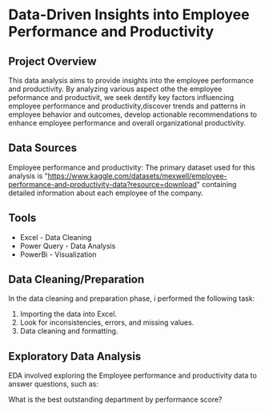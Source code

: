 # Data-Driven Insights into Employee Performance and Productivity

## Project Overview

This data analysis aims to provide insights into the employee performance and productivity. By analyzing various aspect othe the employee peformance and productivit, we seek dentify key factors influencing employee performance and productivity,discover trends and patterns in employee behavior and outcomes, develop actionable recommendations to enhance employee performance and overall organizational productivity.

## Data Sources

Employee performance and productivity: The primary dataset used for this analysis is "https://www.kaggle.com/datasets/mexwell/employee-performance-and-productivity-data?resource=download" containing detailed information about each employee of the company.

## Tools

 - Excel - Data Cleaning
 - Power Query - Data Analysis
 - PowerBi - Visualization


## Data Cleaning/Preparation

In the data cleaning and preparation phase, i performed the following task:
1. Importing the data into Excel.
2. Look for inconsistencies, errors, and missing values.
3. Data cleaning and formatting.

## Exploratory Data Analysis
EDA involved exploring the Employee performance and productivity data to answer questions, such as:

What is the best outstanding department by performance score?

 
